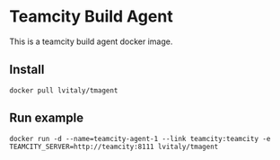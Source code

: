 Teamcity Build Agent
====================

This is a teamcity build agent docker image.

## Install

``` console
docker pull lvitaly/tmagent
```

## Run example

``` console
docker run -d --name=teamcity-agent-1 --link teamcity:teamcity -e TEAMCITY_SERVER=http://teamcity:8111 lvitaly/tmagent
```